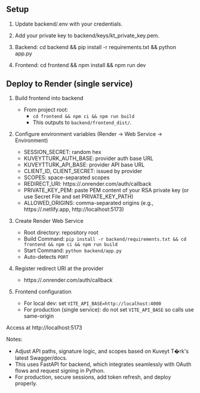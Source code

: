 # 


## Setup

1. Update backend/.env with your credentials.

2. Add your private key to backend/keys/kt_private_key.pem.

3. Backend: cd backend && pip install -r requirements.txt && python app.py

4. Frontend: cd frontend && npm install && npm run dev

## Deploy to Render (single service)

1. Build frontend into backend
   - From project root:
     - `cd frontend && npm ci && npm run build`
     - This outputs to `backend/frontend_dist/`.

2. Configure environment variables (Render → Web Service → Environment)
   - SESSION_SECRET: random hex
   - KUVEYTTURK_AUTH_BASE: provider auth base URL
   - KUVEYTTURK_API_BASE: provider API base URL
   - CLIENT_ID, CLIENT_SECRET: issued by provider
   - SCOPES: space-separated scopes
   - REDIRECT_URI: https://<your-service>.onrender.com/auth/callback
   - PRIVATE_KEY_PEM: paste PEM content of your RSA private key (or use Secret File and set PRIVATE_KEY_PATH)
   - ALLOWED_ORIGINS: comma-separated origins (e.g., https://<your-site>.netlify.app, http://localhost:5173)

3. Create Render Web Service
   - Root directory: repository root
   - Build Command: `pip install -r backend/requirements.txt && cd frontend && npm ci && npm run build`
   - Start Command: `python backend/app.py`
   - Auto-detects `PORT`

4. Register redirect URI at the provider
   - https://<your-service>.onrender.com/auth/callback

5. Frontend configuration
   - For local dev: set `VITE_API_BASE=http://localhost:4000`
   - For production (single service): do not set `VITE_API_BASE` so calls use same-origin

Access at http://localhost:5173

Notes:
- Adjust API paths, signature logic, and scopes based on Kuveyt T�rk's latest Swagger/docs.
- This uses FastAPI for backend, which integrates seamlessly with OAuth flows and request signing in Python.
- For production, secure sessions, add token refresh, and deploy properly.
